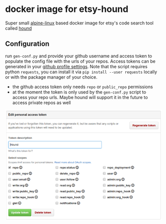 # docker image for etsy-hound

Super small [alpine-linux](http://alpinelinux.org/) based docker image for etsy's code search tool called [hound](https://github.com/etsy/hound)

## Configuration

run `gen-conf.py` and provide your github username and access token to populate the config file with the urls of your repos.
Access tokens can be generated in your [github profile settings](https://github.com/settings/tokens).
Note that the script requires python `requests`, you can install it via `pip install --user requests` locally or with the package manager of your choice.

- the github access token only needs `repo` or `public_repo` permissions
- at the moment the token is only used by the `gen-conf.py` script to access your repo urls. Maybe hound will support it in the future to access private repos as well

![github token settings](./token_settings.png)


